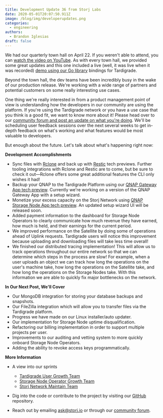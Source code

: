 ```yaml
---
title: Development Update 36 from Storj Labs
date: 2020-05-01T20:07:50.911Z
image: /blog/img/developerupdates.png
categories:
  - engineering
authors:
  - Brandon Iglesias
draft: false
---
```

We had our quarterly town hall on April 22. If you weren't able to attend, you can [watch the video on YouTube](https://www.youtube.com/watch?v=KddzVRATT3k). As with every town hall, we provided some great updates and this one included a live (well, it was live when it was recorded) [demo using our Go library](https://www.youtube.com/watch?v=lzWv4b5TZiE) bindings for Tardigrade.

Beyond the town hall, the dev teams have been incredibly busy in the wake of our production release. We're working with a wide range of partners and potential customers on some really interesting use cases.

One thing we're really interested in from a product management point of view is understanding how the developers in our community are using the platform. If you're using the Tardigrade network or you have a use case that you think is a good fit, we want to know more about it! Please head over to our [community forum and post an update on what you're doing](https://forum.storj.io/c/engineer-amas/dev-category/11). We'll be scheduling user feedback sessions over the next several weeks to get in-depth feedback on what's working and what features would be most valuable to developers.

But enough about the future. Let's talk about what's happening right now:

**Development Accomplishments**

* Sync files with [Rclone](https://documentation.tardigrade.io/how-tos/sync-files-with-rclone) and back up with [Restic](https://documentation.tardigrade.io/how-tos/backup-with-restic) tech previews. Further tooling integrations with Rclone and Restic are to come, but be sure to check it out—Rclone offers some great additional features the CLI only wishes it had!
* Backup your QNAP to the Tardigrade Platform using our [QNAP Gateway App tech preview](https://documentation.tardigrade.io/how-tos/backup-on-qnap). Currently we're working on a version of the QNAP Gateway App with a setup wizard.
* Monetize your excess capacity on the Storj Network using [QNAP Storage Node App tech preview](https://documentation.storj.io/sno-applications/qnap-storage-node-app). An updated setup wizard UI will be released soon.
* Added payment information to the dashboard for Storage Node Operators to clearly communicate how much revenue they have earned, how much is held, and their earnings for the current period. 
* We improved performance on the Satellite by doing some of operations ahead of Uplink requests. Tardigrade users will notice this improvement because uploading and downloading files will take less time overall!
* We finished our distributed tracing implementation! This will allow us to track operations throughout our entire network so that we can determine which steps in the process are slow! For example, when a user uploads an object we can track how long the operations on the user's machine take, how long the operations on the Satellite take, and how long the operations on the Storage Nodes take. With this information we are able to quickly fix major bottlenecks on the network.

**In Our Next Post, We'll Cover**

* Our MongoDB integration for storing your database backups and snapshots.
* Our FileZilla integration which will allow you to transfer files via the Tardigrade platform.
* Progress we have made on our Linux installer/auto updater. 
* Our implementation for Storage Node uptime disqualification. 
* Refactoring our billing implementation in order to support multiple projects per user. 
* Improvements to our auditing and vetting system to more quickly onboard Storage Node Operators.
* Adding the ability to revoke access keys programmatically.

**More Information**

* A view into our sprints

  * [Tardigrade User Growth Team](https://storjlabs.aha.io/published/70af3a68a53be05165a201b0d5fb9995?page=1)
  * [Storage Node Operator Growth Team](https://storjlabs.aha.io/published/f34da8a62ece8e183af5ceef0d55e82b?page=1)
  * [Storj Network Maintain Team](https://storjlabs.aha.io/published/56dfa608b6d83ef613bc6c4bfad96f10?page=1)
* Dig into the code or contribute to the project by visiting our [GitHub](https://github.com/storj/storj) repository.
* Reach out by emailing [ask@storj.io](mailto:ask@storj.io) or through our [community forum](https://forum.storj.io).